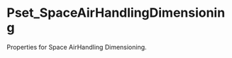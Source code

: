 # Pset_SpaceAirHandlingDimensioning

Properties for Space AirHandling Dimensioning.
<!-- end of short definition -->

